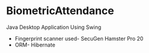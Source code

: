 # BiometricAttendance
Java Desktop Application Using Swing<br />
<ul>
  <li>Fingerprint scanner used- SecuGen Hamster Pro 20</li>
  <li>ORM- Hibernate</li>
</ul>
